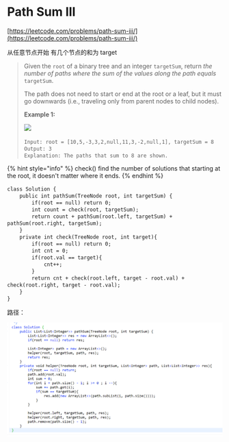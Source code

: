 # Path Sum III

[https://leetcode.com/problems/path-sum-iii/](https://leetcode.com/problems/path-sum-iii/)

从任意节点开始 有几个节点的和为 target

> Given the `root` of a binary tree and an integer `targetSum`, return _the number of paths where the sum of the values along the path equals_ `targetSum`.
>
> The path does not need to start or end at the root or a leaf, but it must go downwards (i.e., traveling only from parent nodes to child nodes).
>
> &#x20;
>
> **Example 1:**
>
> ![](https://assets.leetcode.com/uploads/2021/04/09/pathsum3-1-tree.jpg)
>
> ```
> Input: root = [10,5,-3,3,2,null,11,3,-2,null,1], targetSum = 8
> Output: 3
> Explanation: The paths that sum to 8 are shown.
> ```

{% hint style="info" %}
check() find the number of solutions that starting at the root, it doesn't matter where it ends.
{% endhint %}

```
class Solution {
    public int pathSum(TreeNode root, int targetSum) {
        if(root == null) return 0;
        int count = check(root, targetSum);
        return count + pathSum(root.left, targetSum) + pathSum(root.right, targetSum);
    }
    private int check(TreeNode root, int target){
        if(root == null) return 0;
        int cnt = 0;
        if(root.val == target){
            cnt++;
        }
        return cnt + check(root.left, target - root.val) + check(root.right, target - root.val);
    }
}
```

路径：

![](<../../.gitbook/assets/image (4).png>)
